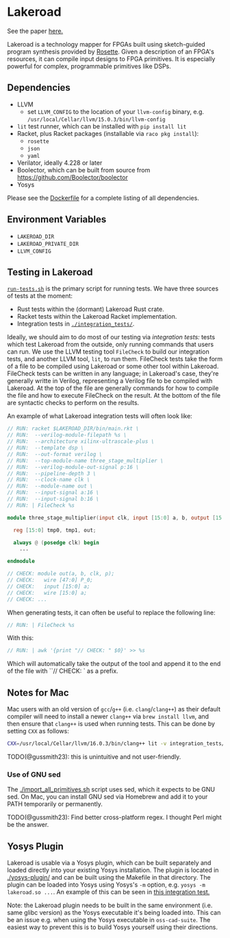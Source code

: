 # Lakeroad

See the paper [here.](https://arxiv.org/abs/2401.16526)

Lakeroad
  is a technology mapper for FPGAs
  built using sketch-guided program synthesis
  provided by [Rosette](https://emina.github.io/rosette/).
Given a description
  of an FPGA's resources,
  it can compile input designs
  to FPGA primitives.
It is especially powerful for complex,
  programmable primitives
  like DSPs.

## Dependencies

- LLVM
  - set `LLVM_CONFIG` to the location of your `llvm-config` binary, e.g. `/usr/local/Cellar/llvm/15.0.3/bin/llvm-config`
- `lit` test runner, which can be installed with `pip install lit`
- Racket, plus Racket packages (installable via `raco pkg install`):
  - `rosette`
  - `json`
  - `yaml`
- Verilator, ideally 4.228 or later
- Boolector, which can be built from source from <https://github.com/Boolector/boolector>
- Yosys

Please see the [Dockerfile](./Dockerfile)
  for a complete listing of all
  dependencies.

## Environment Variables

- `LAKEROAD_DIR`
- `LAKEROAD_PRIVATE_DIR`
- `LLVM_CONFIG`

## Testing in Lakeroad

[`run-tests.sh`](./run-tests.sh) is the primary script
  for running tests.
We have three sources of tests at the moment:

- Rust tests within the (dormant) Lakeroad Rust crate.
- Racket tests within the Lakeroad Racket implementation.
- Integration tests in [`./integration_tests/`](./integration_tests/).

Ideally, we should aim to do most of our testing
  via *integration tests:*
  tests which test Lakeroad from the outside,
  only running commands that users can run.
We use the LLVM testing tool `FileCheck`
  to build our integration tests, and another LLVM tool,
  `lit`,
  to run them.
FileCheck tests take the form of a file to be compiled
  using Lakeroad or some other tool within Lakeroad.
FileCheck tests can be written in any language;
  in Lakeroad's case, they're generally writte in Verilog,
  representing a Verilog file to be compiled
  with Lakeroad.
At the top of the file are generally commands
  for how to compile the file and how to execute
  FileCheck on the result.
At the bottom of the file are syntactic checks
  to perform on the results.

An example of what Lakeroad integration tests will
  often look like:

```verilog
// RUN: racket $LAKEROAD_DIR/bin/main.rkt \
// RUN:  --verilog-module-filepath %s \
// RUN:  --architecture xilinx-ultrascale-plus \
// RUN:  --template dsp \
// RUN:  --out-format verilog \
// RUN:  --top-module-name three_stage_multiplier \
// RUN:  --verilog-module-out-signal p:16 \
// RUN:  --pipeline-depth 3 \
// RUN:  --clock-name clk \
// RUN:  --module-name out \
// RUN:  --input-signal a:16 \
// RUN:  --input-signal b:16 \
// RUN: | FileCheck %s

module three_stage_multiplier(input clk, input [15:0] a, b, output [15:0] p);

  reg [15:0] tmp0, tmp1, out;

  always @ (posedge clk) begin
    ...

endmodule

// CHECK: module out(a, b, clk, p);
// CHECK:   wire [47:0] P_0;
// CHECK:   input [15:0] a;
// CHECK:   wire [15:0] a;
// CHECK: ...
```

When generating tests, it can often be useful
  to replace the following line:

```verilog
// RUN: | FileCheck %s
```

With this:

```verilog
// RUN: | awk '{print "// CHECK: " $0}' >> %s
```

Which will automatically take the output of the tool
  and append it to the end of the file
  with ``// CHECK: ` as a prefix.

## Notes for Mac

Mac users with an old version of `gcc`/`g++` (i.e. `clang`/`clang++`)
  as their default compiler
  will need to install a newer `clang++`
  via `brew install llvm`,
  and then ensure that `clang++` is used
  when running tests.
This can be done by setting
  `CXX` as follows:

```sh
CXX=/usr/local/Cellar/llvm/16.0.3/bin/clang++ lit -v integration_tests/lakeroad/presubaddor_2_stage_unsigned_10_bit.sv
```

TODO(@gussmith23): this is unintuitive and not user-friendly.

### Use of GNU sed

The [./import_all_primitives.sh](./import_all_primitives.sh) script uses sed, which it expects to be GNU sed. On Mac, you can install GNU sed via Homebrew and add it to your PATH temporarily or permanently.

TODO(@gussmith23): Find better cross-platform regex. I thought Perl might be the answer.

## Yosys Plugin

Lakeroad is usable via a Yosys plugin, which can be built separately and loaded directly into your existing Yosys installation. The plugin is located in [./yosys-plugin/](./yosys-plugin/) and can be built using the Makefile in that directory. The plugin can be loaded into Yosys using Yosys's `-m` option, e.g. `yosys -m lakeroad.so ...`. An example of this can be seen in [this integration test.](./integration_tests/lakeroad/xilinx_muladd_0_stage_signed_8_bit_yosys_plugin.sv)

Note: the Lakeroad plugin needs to be built in the same environment (i.e. same glibc version) as the Yosys executable it's being loaded into. This can be an issue e.g. when using the Yosys executable in `oss-cad-suite`. The easiest way to prevent this is to build Yosys yourself using their directions.
